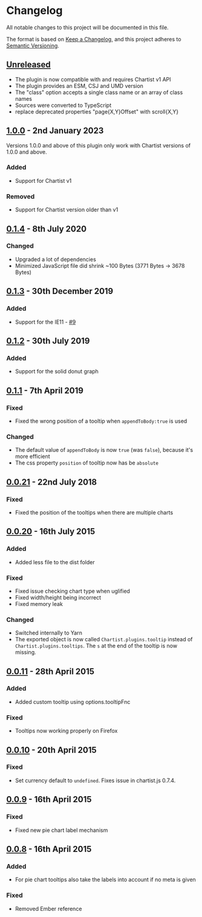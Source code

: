 # Changelog

All notable changes to this project will be documented in this file.

The format is based on [Keep a Changelog](https://keepachangelog.com/en/1.0.0/),
and this project adheres to [Semantic Versioning](https://semver.org/spec/v2.0.0.html).

## [Unreleased]

* The plugin is now compatible with and requires Chartist v1 API
* The plugin provides an ESM, CSJ and UMD version
* The "class" option accepts a single class name or an array of class names
* Sources were converted to TypeScript
* replace deprecated properties "page{X,Y}Offset" with scroll{X,Y}

## [1.0.0] - 2nd January 2023

Versions 1.0.0 and above of this plugin only work with Chartist versions of 1.0.0 and above.

### Added 
- Support for Chartist v1

### Removed 
- Support for Chartist version older than v1

## [0.1.4] - 8th July 2020

### Changed
- Upgraded a lot of dependencies
- Minimized JavaScript file did shrink ~100 Bytes (3771 Bytes -> 3678 Bytes)

## [0.1.3] - 30th December 2019

### Added
- Support for the IE11 - [#9](https://github.com/LukBukkit/chartist-plugin-tooltip/pull/9) 

## [0.1.2] - 30th July 2019

### Added
- Support for the solid donut graph

## [0.1.1] - 7th April 2019

### Fixed
- Fixed the wrong position of a tooltip when `appendToBody:true` is used

### Changed
- The default value of `appendToBody` is now `true` (was `false`), because it's more efficient
- The css property `position` of tooltip now has be `absolute`

## [0.0.21] - 22nd July 2018

### Fixed
- Fixed the position of the tooltips when there are multiple charts

## [0.0.20] - 16th July 2015

### Added
- Added less file to the dist folder

### Fixed
- Fixed issue checking chart type when uglified
- Fixed width/height being incorrect
- Fixed memory leak

### Changed
- Switched internally to Yarn
- The exported object is now called `Chartist.plugins.tooltip` instead of `Chartist.plugins.tooltips`. 
The `s` at the end of the tooltip is now missing.

## [0.0.11] - 28th April 2015

### Added
- Added custom tooltip using options.tooltipFnc

### Fixed
- Tooltips now working properly on Firefox

## [0.0.10] - 20th April 2015

### Fixed
- Set currency default to `undefined`. Fixes issue in chartist.js 0.7.4.

## [0.0.9] - 16th April 2015

### Fixed
- Fixed new pie chart label mechanism

## [0.0.8] - 16th April 2015

### Added
- For pie chart tooltips also take the labels into account if no meta is given

### Fixed
- Removed Ember reference

[unreleased]: https://github.com/LukBukkit/chartist-plugin-tooltip/compare/v1.0.0...HEAD
[1.0.0]: https://github.com/LukBukkit/chartist-plugin-tooltip/compare/v0.1.4...v1.0.0
[0.1.4]: https://github.com/LukBukkit/chartist-plugin-tooltip/compare/v0.1.3...v0.1.4
[0.1.3]: https://github.com/LukBukkit/chartist-plugin-tooltip/compare/v0.1.2...v0.1.3
[0.1.2]: https://github.com/LukBukkit/chartist-plugin-tooltip/compare/v0.1.1...v0.1.2
[0.1.1]: https://github.com/LukBukkit/chartist-plugin-tooltip/compare/v0.0.21...v0.1.1
[0.0.21]: https://github.com/LukBukkit/chartist-plugin-tooltip/compare/v0.0.20...v0.0.21
[0.0.20]: https://github.com/LukBukkit/chartist-plugin-tooltip/compare/v0.0.11...v0.0.20
[0.0.11]: https://github.com/LukBukkit/chartist-plugin-tooltip/compare/v0.0.10...v0.0.11
[0.0.10]: https://github.com/LukBukkit/chartist-plugin-tooltip/compare/v0.0.9...v0.0.10
[0.0.9]: https://github.com/LukBukkit/chartist-plugin-tooltip/compare/v0.0.8...v0.0.9
[0.0.8]: https://github.com/LukBukkit/chartist-plugin-tooltip/releases/tag/v0.0.8
